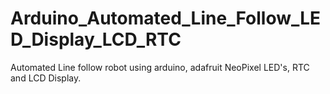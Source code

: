 # Arduino_Automated_Line_Follow_LED_Display_LCD_RTC
Automated Line follow robot using arduino, adafruit NeoPixel LED's, RTC and LCD Display.
